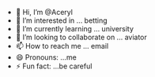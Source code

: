 - 👋 Hi, I’m @Aceryl
- 👀 I’m interested in ... betting 
- 🌱 I’m currently learning ... university 
- 💞️ I’m looking to collaborate on ... aviator 
- 📫 How to reach me ... email 
- 😄 Pronouns: ...me
- ⚡ Fun fact: ...be careful 

<!---
Aceryl/Aceryl is a ✨ special ✨ repository because its `README.md` (this file) appears on your GitHub profile.
You can click the Preview link to take a look at your changes.
--->
